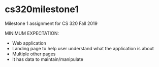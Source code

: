 # cs320milestone1
Milestone 1 assignment for CS 320 Fall 2019

MINIMUM EXPECTATION:
- Web application
- Landing page to help user understand what the application is about
- Multiple other pages
- It has data to maintain/manipulate
